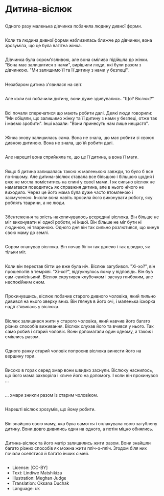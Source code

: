 # Дитина-віслюк

##
Одного разу маленька дівчинка побачила людину дивної форми.

##
Коли та людина дивної форми наблизилась ближче до дівчинки, вона зрозуміла, що це була вагітна жінка.

##
Дівчинка була сором'язливою, але вона сміливо підійшла до жінки. "Вона має залишитися з нами", вирішили люди, які були разом з дівчинкою. "Ми залишимо її та її дитину з нами у безпеці".

##
Незабаром дитина з'явилася на світ.

##
Але коли всі побачили дитину, вони дуже здивувались. "Що? Віслюк?"

##
Всі почали сперечатися що мають робити далі. Деякі люди говорили: "Ми обіцяли, що залишимо жінку та її дитину з нами у безпеці, отже так і маємо зробити". Інші казали: "Вони принесуть нам лише нещастя".

##
Жінка знову залишилась сама. Вона не знала, що має робити зі своює дивною дитиною. Вона не знала, що їй робити далі.

##
Але нарешті вона сприйняла те, що це її дитина, а вона її мати.

##
Якщо б дитина залишалась такою ж маленькою завжди, то було б все по-іншому. Але дитина-віслюк ставала все більшою і більшою щодня і вже не могла поміститись на спині у своєї мами. І як сильно віслюк не намагався поводитись як справжня дитина, але в нього нічого не виходило. Через це його мама була дуже часто втомленою і засмученою. Інколи вона навіть просила його виконувати роботу, яку роблять тварини, а не люди.

##
Збентеження та злість накопичувалось всередині віслюка. Він більше не міг виконувати ні одної роботи, ні іншої. Він більше не міг бути ні людиною, ні твариною. Одного дня він так сильно розлютився, що кинув свою маму до землі.

##
Сором опанував віслюка. Він почав бігти так далеко і так швидко, як тільки міг.

##
Коли він перестав бігти це вже була ніч. Віслюк загубився. "Хі-хо?", він прошепотів в темряві. "Хі-хо?", відгукнулось йому у відповідь. Він був сам-самісінький. Віслюк скрутився клубочком і заснув глибоким, але неспокійним сном.

##
Прокинувшись, віслюк побачив старого дивного чоловіка, який пильно дивився на нього зверху вниз. Він глянув в його очі, і маленька іскорка надії з'явилась у віслюка.

##
Віслюк залишився жити у старого чоловіка, який навчив його багато різних способів виживання. Віслюк слухав його та вчився у нього. Так само робив і старий чоловік. Вони допомагали один одному, а також і сміялись разом.

##
Одного ранку старий чоловік попросив віслюка винести його на вершину гори.

##
Високо в горах серед хмар вони швидко заснули. Віслюку наснилось, що його мама захворіла і кличе його на допомогу. І коли він прокинувся ...

##
... хмари зникли разом із старим чоловіком.

##
Нарешті віслюк зрозумів, що йому робити.

##
Він знайшов свою маму, яка була самотня і оплакувала свою загублену дитину. Вони довго дивились один на одного, а потім міцно обнялись.

##
Дитина-віслюк та його матір залишились жити разом. Вони знайшли багато різних способів як можна жити пліч-о-пліч. Згодом біля них почали оселятися й багато інших сімей.

##
* License: [CC-BY]
* Text: Lindiwe Matshikiza
* Illustration: Meghan Judge
* Translation: Oksana Duchak
* Language: uk
